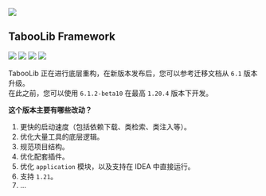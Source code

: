 ![](https://wiki.ptms.ink/images/6/69/Taboolib-png-blue-v2.png)

## TabooLib Framework

[![](https://app.codacy.com/project/badge/Grade/3e9c747cd4aa484ab7cd74b7666c4c43)](https://www.codacy.com/gh/TabooLib/TabooLib/dashboard?utm_source=github.com&amp;utm_medium=referral&amp;utm_content=TabooLib/TabooLib&amp;utm_campaign=Badge_Grade)
[![](https://www.codefactor.io/repository/github/taboolib/taboolib/badge)](https://www.codefactor.io/repository/github/taboolib/taboolib)
![](https://img.shields.io/github/contributors/taboolib/taboolib)
![](https://img.shields.io/github/languages/code-size/taboolib/taboolib)

TabooLib 正在进行底层重构，在新版本发布后，您可以参考迁移文档从 `6.1` 版本升级。   
在此之前，您可以使用 `6.1.2-beta10` 在最高 `1.20.4` 版本下开发。

**这个版本主要有哪些改动？**

1. 更快的启动速度（包括依赖下载、类检索、类注入等）。 
3. 优化大量工具的底层逻辑。
4. 规范项目结构。
5. 优化配套插件。
6. 优化 `application` 模块，以及支持在 IDEA 中直接运行。
7. 支持 `1.21`。
8. ...
